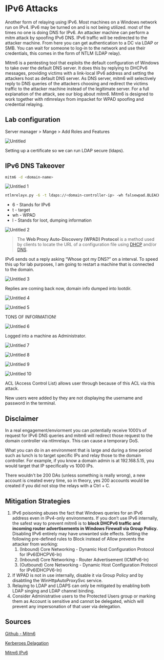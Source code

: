 # IPv6 Attacks

Another form of relaying using IPv6. Most machines on a Windows network run on IPv4. IPv6 may be turned on and is not being utilized. most of the times no one is doing DNS for IPv6. An attacker machine can perform a mitm attack by spoofing IPv6 DNS.  IPv6 traffic will be redirected to the attacker machine. From here you can get authentication to a DC via LDAP or SMB. You can wait for someone to log-in to the network and use their credentials, this comes in the form of NTLM (LDAP relay).  

Mitm6 is a pentesting tool that exploits the default configuration of Windows to take over the default DNS server. It does this by replying to DHCPv6 messages, providing victims with a link-local IPv6 address and setting the attackers host as default DNS server. As DNS server, mitm6 will selectively reply to DNS queries of the attackers choosing and redirect the victims traffic to the attacker machine instead of the legitimate server. For a full explanation of the attack, see our blog about mitm6. Mitm6 is designed to work together with ntlmrelayx from impacket for WPAD spoofing and credential relaying.

## Lab configuration

Server manager > Mange > Add Roles and Features 

![Untitled](https://user-images.githubusercontent.com/55252902/166305257-c3be0eb4-2230-4173-8618-058ca2c7a343.png)

Setting up a certificate so we can run LDAP secure (ldaps).

## IPv6 DNS Takeover

```bash
mitm6 -d <domain-name>
```

![Untitled 1](https://user-images.githubusercontent.com/55252902/166305350-7f46bfb2-59fd-47b9-bbf9-854193f057c7.png)


```bash
ntlmrelayx.py -6 -t ldaps://<domain-controller-ip> -wh falsewpad.BLEACH.local -l lootme
```

- 6 - Stands for IPv6
- t - target
- wh - WPAD
- l - Stands for loot, dumping information

![Untitled 2](https://user-images.githubusercontent.com/55252902/166305364-f707645f-03f5-4ff7-965a-01aaeed19672.png)


> The **Web Proxy Auto-Discovery (WPAD) Protocol**
 is a method used by clients to locate the URL of a configuration file using [DHCP](https://en.wikipedia.org/wiki/Dynamic_Host_Configuration_Protocol)
 and/or [DNS](https://en.wikipedia.org/wiki/Domain_Name_System).
> 

IPv6 sends out a reply asking “Whose got my DNS?” on a interval. To speed this up for lab purposes, I am going to restart a machine that is connected to the domain. 

![Untitled 3](https://user-images.githubusercontent.com/55252902/166305388-86d18ff6-71b5-48ec-9f62-149596eb770d.png)


Replies are coming back now, domain info dumped into lootdir.

![Untitled 4](https://user-images.githubusercontent.com/55252902/166305399-f9f6d300-19ca-4864-9e25-272c5ece3322.png)

![Untitled 5](https://user-images.githubusercontent.com/55252902/166305408-b2160a5c-a289-4f3d-ae30-fba609797b0a.png)

TONS OF INFORMATION!

![Untitled 6](https://user-images.githubusercontent.com/55252902/166305420-65528c1a-60b4-4a9f-bbf6-e15c2ce65299.png)

Logged into a machine as Administrator. 

![Untitled 7](https://user-images.githubusercontent.com/55252902/166305432-6affe2d7-8a09-4657-9957-6b374e59245e.png)

![Untitled 8](https://user-images.githubusercontent.com/55252902/166305444-40f9822c-f677-4539-ac67-8d0ffba1ea13.png)

![Untitled 9](https://user-images.githubusercontent.com/55252902/166305458-358c9240-f545-45cd-90c3-c2f676c38167.png)

![Untitled 10](https://user-images.githubusercontent.com/55252902/166305473-ad3d1e01-31a9-4721-b6ef-9e13d9cdbb87.png)


ACL (Access Control List) allows user through because of this ACL via this attack. 

New users were added by they are not displaying the username and password in the terminal.

## Disclaimer

In a real engagement/enviorment you can potentially receive 1000’s of request for IPv6 DNS queries and mitm6 will redirect those request to the domain controller via ntlmrelayx. This can cause a temporary DoS.

What you can do in an environment that is large and during a time period such as lunch is to target specific IPs and relay those to the domain controller.  For example, if you know a domain admin is at 192.168.5.15, you would target that IP specifically vs 1000 IPs.

There wouldn't be 200 DAs (unless something is really wrong),  a new account is created every time, so in theory, yes 200 accounts would be created if you did not stop the relays with a Ctrl + C.

## Mitigation Strategies

1. IPv6 poisoning abuses the fact that Windows queries for an IPv6 address even in IPv4-only environments. If you don’t use IPv6 internally, the safest way to prevent mitm6 is to **block DHCPv6 traffic and incoming router advertisements in Windows Firewall via Group Policy.** Disabling IPv6 entirely may have unwanted side effects. Setting the following pre-defined rules to Block instead of Allow prevents the attacker from working:
    1. (Inbound) Core Networking - Dynamic Host Configuration Protocol for IPv6(DHCPV6-In)
    2. (Inbound) Core Networking - Router Advertisement (ICMPv6-In)
    3. (Outbound) Core Networking - Dynamic Host Configuration Protocol for IPv6(DHCPV6-In)
2. If WPAD is not in use internally, disable it via Group Policy and by disabtling the WinHttpAutoProxySvc service.
3. Relaying to LDAP and LDAPS can only be mitigated by enabling both LDAP singing and LDAP channel binding.
4. Consider Administrative users to the Protected Users group or marking them as Account is sensitive and cannot be delegated, which will prevent any impersonation of that user via delegation.

## Sources
[Github - Mitm6](https://github.com/dirkjanm/mitm6)

[Kerberoes Delagation](https://dirkjanm.io/worst-of-both-worlds-ntlm-relaying-and-kerberos-delegation/)

[Mitm6 IPv6](https://blog.fox-it.com/2018/01/11/mitm6-compromising-ipv4-networks-via-ipv6/)

